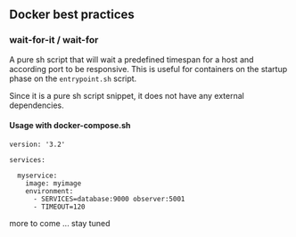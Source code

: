 ## Docker best practices

### wait-for-it / wait-for
A pure sh script that will wait a predefined timespan for a host and according port to be responsive. This is useful for containers on the startup phase on the `entrypoint.sh` script. 

Since it is a pure sh script snippet, it does not have any external dependencies.

#### Usage with docker-compose.sh
```
version: '3.2'

services:

  myservice:
    image: myimage
    environment:
      - SERVICES=database:9000 observer:5001
      - TIMEOUT=120
```


more to come ... stay tuned
